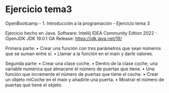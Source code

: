 # Ejercicio tema3
OpenBootcamp - 1. Introducción a la programación - Ejercicio tema 3

Ejercicio hecho en Java.
Software: Intellij IDEA Community Edtion 2022 - OpenJDK JDK 19.0.1 GA Release: https://jdk.java.net/19/

Primera parte:
•	Crear una función con tres parámetros que sean números que se suman entre sí.
•	Llamar a la función en el main y darle valores.

Segunda parte:
•	Crear una clase coche.
•	Dentro de la clase coche, una variable numérica que almacene el número de puertas que tiene.
•	Una función que incremente el número de puertas que tiene el coche.
•	Crear un objeto miCoche en el main y añadirle una puerta.
•	Mostrar el número de puertas que tiene el objeto.
